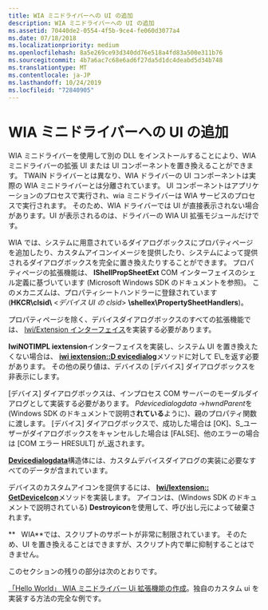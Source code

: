 ```yaml
---
title: WIA ミニドライバーへの UI の追加
description: WIA ミニドライバーへの UI の追加
ms.assetid: 70440de2-0554-4f5b-9ce4-fe060d3077a4
ms.date: 07/18/2018
ms.localizationpriority: medium
ms.openlocfilehash: 8a5e269ce93d340dd76e518a4fd83a500e311b76
ms.sourcegitcommit: 4b7a6ac7c68e6ad6f27da5d1dc4deabd5d34b748
ms.translationtype: MT
ms.contentlocale: ja-JP
ms.lasthandoff: 10/24/2019
ms.locfileid: "72840905"
---
```

# <a name="adding-ui-to-a-wia-minidriver"></a>WIA ミニドライバーへの UI の追加

WIA ミニドライバーを使用して別の DLL をインストールすることにより、WIA ミニドライバーの拡張 UI または UI コンポーネントを置き換えることができます。 TWAIN ドライバーとは異なり、WIA ドライバーの UI コンポーネントは実際の WIA ミニドライバーとは分離されています。 UI コンポーネントはアプリケーションのプロセスで実行され、wia ミニドライバーは WIA サービスのプロセスで実行されます。 そのため、WIA ドライバーでは UI が直接表示されない場合があります。UI が表示されるのは、ドライバーの WIA UI 拡張モジュールだけです。

WIA では、システムに用意されているダイアログボックスにプロパティページを追加したり、カスタムアイコンイメージを提供したり、システムによって提供されるダイアログボックスを完全に置き換えたりすることができます。 プロパティページの拡張機能は、 **IShellPropSheetExt** COM インターフェイスのシェル定義に基づいています (Microsoft Windows SDK のドキュメントを参照)。 このメカニズムは、プロパティシートハンドラーに登録されています (**HKCR\\clsid\\** &lt;*デバイス UI の clsid*&gt; **\\shellex\\PropertySheetHandlers**)。

プロパティページを除く、デバイスダイアログボックスのすべての拡張機能では、 [Iwi/Extension インターフェイス](https://docs.microsoft.com/previous-versions/windows/hardware/drivers/ff545078(v=vs.85))を実装する必要があります。

**IwiNOTIMPL iextension**インターフェイスを実装し、システム UI を置き換えたくない場合は、 [**iwi iextension::D evicedialog**](https://docs.microsoft.com/previous-versions/windows/hardware/drivers/ff545069(v=vs.85))メソッドに対して E\_を返す必要があります。 その他の戻り値は、デバイスの [デバイス] ダイアログボックスを非表示にします。

[デバイス] ダイアログボックスは、インプロセス COM サーバーのモーダルダイアログとして実装する必要があります。 *Pdevicedialogdata* -&gt;*hwndParent*を (Windows SDK のドキュメントで説明さ**れている**ように)、親のプロパティ関数に渡します。 [デバイス] ダイアログボックスで、成功した場合は [OK]、S\_ユーザーがダイアログボックスをキャンセルした場合は [FALSE]、他のエラーの場合は [COM エラー HRESULT] が\_返されます。

[**Devicedialogdata**](https://docs.microsoft.com/windows-hardware/drivers/ddi/wiadevd/ns-wiadevd-tagdevicedialogdata)構造体には、カスタムデバイスダイアログの実装に必要なすべてのデータが含まれています。

デバイスのカスタムアイコンを提供するには、 [**Iwi/Iextension:: GetDeviceIcon**](https://docs.microsoft.com/previous-versions/windows/hardware/drivers/ff545075(v=vs.85))メソッドを実装します。 アイコンは、(Windows SDK のドキュメントで説明されている) **Destroyicon**を使用して、呼び出し元によって破棄されます。

**   WIA**では、スクリプトのサポートが非常に制限されています。 そのため、UI を置き換えることはできますが、スクリプト内で単に抑制することはできません。

このセクションの残りの部分は次のとおりです。

[「Hello World」 WIA ミニドライバー Ui 拡張機能の作成](creating-a--hello-world--wia-minidriver-ui-extension.md)。独自のカスタム ui を実装する方法の完全な例です。
